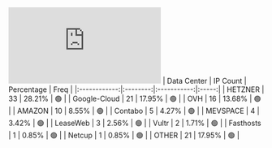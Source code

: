 ![Diagramm](https://github.com/obajay/StateSync-snapshots/blob/main/Projects/BandProtocol/1/README.md)
| Data Center | IP Count | Percentage | Freq |
|:------------:|:--------:|:-----------:|:-----:|
| HETZNER | 33 | 28.21% | 🟢 |
| Google-Cloud | 21 | 17.95% | 🟢 |
| OVH | 16 | 13.68% | 🟢 |
| AMAZON | 10 | 8.55% | 🟢 |
| Contabo | 5 | 4.27% | 🟢 |
| MEVSPACE | 4 | 3.42% | 🟢 |
| LeaseWeb | 3 | 2.56% | 🟢 |
| Vultr | 2 | 1.71% | 🟢 |
| Fasthosts | 1 | 0.85% | 🟢 |
| Netcup | 1 | 0.85% | 🟢 |
| OTHER | 21 | 17.95% | 🟢 |